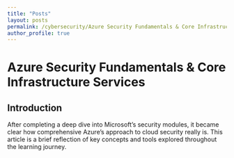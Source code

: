```yaml
---
title: "Posts"
layout: posts
permalink: /cybersecurity/Azure Security Fundamentals & Core Infrastructure Services/
author_profile: true
---
```

# Azure Security Fundamentals & Core Infrastructure Services

## Introduction

After completing a deep dive into Microsoft’s security modules, it became clear how comprehensive Azure’s approach to cloud security really is. This article is a brief reflection of key concepts and tools explored throughout the learning journey.
<!--more-->
